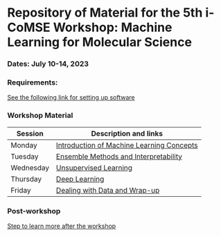 # Repository of Material for the 5th i-CoMSE Workshop: Machine Learning for Molecular Science
### Dates: July 10-14, 2023

### Requirements:
[See the following link for setting up software](settingup.md)

### Workshop Material

| Session             |   Description and links      |
|---------------------|---------------------|
| Monday    | [Introduction of Machine Learning Concepts](Day_1/README.md)           |              
| Tuesday   | [Ensemble Methods and Interpretability ](Tuesday/Day_2/README.md)        |                
| Wednesday | [Unsupervised Learning](Day_3/README.md)                    |        
| Thursday | [Deep Learning](Thursday/Day_4/README.md)                |               
| Friday    | [Dealing with Data and Wrap-up](Day_5/README.md)     	      	    |         

### Post-workshop
[Step to learn more after the workshop](nextsteps.md)
